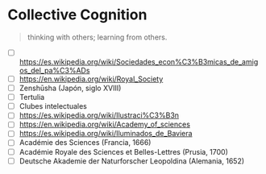 # Collective Cognition

> thinking with others;  learning from others.

- [ ]  https://es.wikipedia.org/wiki/Sociedades_econ%C3%B3micas_de_amigos_del_pa%C3%ADs
- [ ]  https://en.wikipedia.org/wiki/Royal_Society
- [ ]  Zenshūsha (Japón, siglo XVIII)
- [ ]  Tertulia
- [ ]  Clubes intelectuales
- [ ]  https://es.wikipedia.org/wiki/Ilustraci%C3%B3n
- [ ]  https://en.wikipedia.org/wiki/Academy_of_sciences
- [ ]  https://es.wikipedia.org/wiki/Iluminados_de_Baviera
- [ ]  Académie des Sciences (Francia, 1666)
- [ ]  Académie Royale des Sciences et Belles-Lettres (Prusia, 1700)
- [ ]  Deutsche Akademie der Naturforscher Leopoldina (Alemania, 1652)
